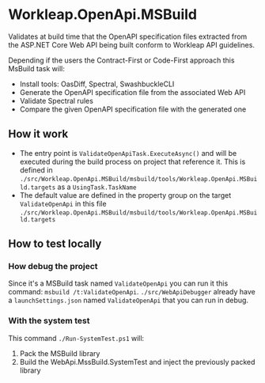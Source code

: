 # Workleap.OpenApi.MSBuild

Validates at build time that the OpenAPI specification files extracted from the ASP.NET Core Web API being built conform to Workleap API guidelines.

Depending if the users the Contract-First or Code-First approach this MsBuild task will:

- Install tools: OasDiff, Spectral, SwashbuckleCLI
- Generate the OpenAPI specification file from the associated Web API
- Validate Spectral rules
- Compare the given OpenAPI specification file with the generated one

## How it work

- The entry point is `ValidateOpenApiTask.ExecuteAsync()` and will be executed during the build process on project that reference it. This is defined in `./src/Workleap.OpenApi.MSBuild/msbuild/tools/Workleap.OpenApi.MSBuild.targets` as a `UsingTask.TaskName`
- The default value are defined in the property group on the target `ValidateOpenApi` in this file `./src/Workleap.OpenApi.MSBuild/msbuild/tools/Workleap.OpenApi.MSBuild.targets`

## How to test locally

### How debug the project

Since it's a MSBuild task named `ValidateOpenApi` you can run it this command: `msbuild /t:ValidateOpenApi`. `./src/WebApiDebugger` already have a `launchSettings.json` named `ValidateOpenApi` that you can run in debug.

### With the system test

This command `./Run-SystemTest.ps1` will:

1. Pack the MSBuild library
2. Build the WebApi.MssBuild.SystemTest and inject the previously packed library